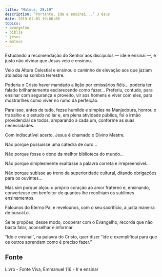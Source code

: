 ```yaml
---
title: "Mateus, 28:19"
description: “Portanto, ide e ensinai...” J esus
date: 2019-02-01 19:00:00
topics: 
- evangelho
- biblia
- jesus
- mateus
---
```


Estudando a recomendação do Senhor aos discípulos — ide e ensinai —, é
justo não olvidar que Jesus veio e ensinou.

Veio da Altura Celestial e ensinou o caminho de elevação aos que jaziam
atolados na sombra terrestre.

Poderia o Cristo haver mandado a lição por emissários fiéis... poderia ter
falado brilhantemente esclarecendo como fazer... Preferiu, contudo, para ensinar
com segurança e proveito, vir aos homens e viver com eles, para mostrar­lhes como
viver no rumo da perfeição.

Para isso, antes de tudo, fez­se humilde e simples na Manjedoura, honrou o
trabalho e o estudo no lar e, em plena atividade pública, foi o irmão providencial de
todos, amparando a cada um, conforme as suas necessidades.

Com indiscutível acerto, Jesus é chamado o Divino Mestre.

Não porque possuísse uma cátedra de ouro...

Não porque fosse o dono da melhor biblioteca do mundo...

Não porque simplesmente exaltasse a palavra correta e irrepreensível...

Não porque subisse ao trono da superioridade cultural, ditando obrigações
para os ouvintes...

Mas sim porque alçou o próprio coração ao amor fraterno e, ensinando,
converteu­se em benfeitor de quantos lhe recolhiam os sublimes ensinamentos.

Falou­nos do Eterno Pai e revelou­nos, com o seu sacrifício, a justa maneira
de buscá­Lo.

Se te propões, desse modo, cooperar com o Evangelho, recorda que não
basta falar, aconselhar e informar.

“Ide e ensinai”, na palavra do Cristo, quer dizer “ide e exemplificai para
que os outros aprendam como é preciso fazer.”


## Fonte
Livro - Fonte Viva, Emmanuel
116 - Ir e ensinar
